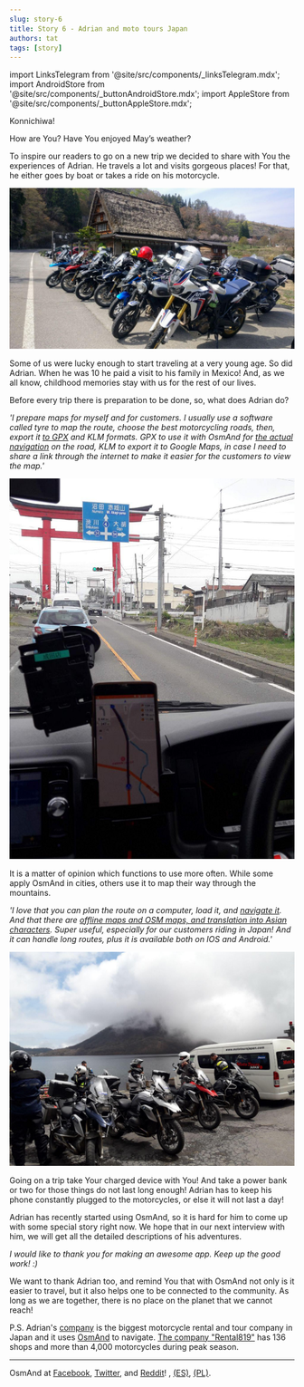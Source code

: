 ```yaml
---
slug: story-6
title: Story 6 - Adrian and moto tours Japan
authors: tat
tags: [story]
---
```

import LinksTelegram from '@site/src/components/_linksTelegram.mdx';
import AndroidStore from '@site/src/components/_buttonAndroidStore.mdx';
import AppleStore from '@site/src/components/_buttonAppleStore.mdx';

Konnichiwa!

How are You? Have You enjoyed May’s weather?

To inspire our readers to go on a new trip we decided to share with You the experiences of Adrian. He travels a lot and visits gorgeous places! For that, he either goes by boat or takes a ride on his motorcycle.

![Story 6](./story-6-1.jpg)

<!--truncate-->


Some of us were lucky enough to start traveling at a very young age. So did Adrian. When he was 10 he paid a visit to his family in Mexico! And, as we all know, childhood memories stay with us for the rest of our lives.

Before every trip there is preparation to be done, so, what does Adrian do?

_'I prepare maps for myself and for customers. I usually use a software called tyre to map the route, choose the best motorcycling roads, then, export it <a href="https://osmand.net/features/trip-recording-plugin">to GPX</a> and KLM formats. GPX to use it with OsmAnd for <a href="https://osmand.net/features/navigation#Save_navigation_route_GPX_file">the actual navigation</a> on the road, KLM to export it to Google Maps, in case I need to share a link through the internet to make it easier for the customers to view the map.'_

![Story 6](./story-6-2.jpg)

It is a matter of opinion which functions to use more often. While some apply OsmAnd in cities, others use it to map their way through the mountains.

_'I love that you can plan the route on a computer, load it, and <a href="https://osmand.net/features/navigation">navigate it</a>. And that there are <a href="https://osmand.net/features/map-viewing">offline maps and OSM maps, and translation into Asian characters</a>. Super useful, especially for our customers riding in Japan! And it can handle long routes, plus it is available both on IOS and Android.'_

![Story 6](./story-6-3.jpg)

Going on a trip take Your charged device with You! And take a power bank or two for those things do not last long enough! Adrian has to keep his phone constantly plugged to the motorcycles, or else it will not last a day!

Adrian has recently started using OsmAnd, so it is hard for him to come up with some special story right now. We hope that in our next interview with him, we will get all the detailed descriptions of his adventures.

_I would like to thank you for making an awesome app. Keep up the good work! :)_

We want to thank Adrian too, and remind You that with OsmAnd not only is it easier to travel, but it also helps one to be connected to the community. As long as we are together, there is no place on the planet that we cannot reach!

P.S. Adrian's <a href="https://www.mototoursjapan.com/">company</a> is the biggest motorcycle rental and tour company in Japan and it uses <a href="https://osmand.net/">OsmAnd</a> to navigate. <a href="https://www.facebook.com/Rental819.Japan">The company "Rental819"</a> has 136 shops and more than 4,000 motorcycles during peak season.


_________________________________________________

<AndroidStore/>  <AppleStore/>

OsmAnd at <a href="https://www.facebook.com/osmandapp/">Facebook</a>, <a href="https://www.twitter.com/osmandapp/">Twitter</a>, and <a href="https://www.reddit.com/r/OsmAnd/">Reddit</a>!
 <LinksTelegram/>, <a href="https://t.me/osmand_es">(ES)</a>, <a href="https://t.me/osmand_pl">(PL)</a>.